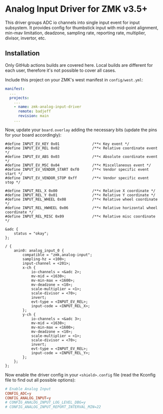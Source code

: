 # Analog Input Driver for ZMK v3.5+

This driver groups ADC io channels into single input event for input subsystem. It provides config for thumbstick input with mid-point alignment, min-mav limitation, deadzone, sampling rate, reporting rate, multiplier, divisor, invertor, etc.

## Installation

Only GitHub actions builds are covered here. Local builds are different for each user, therefore it's not possible to cover all cases.

Include this project on your ZMK's west manifest in `config/west.yml`:

```yml
manifest:
  ...
  projects:
    ...
    - name: zmk-analog-input-driver
      remote: badjeff
      revision: main
    ...
```

Now, update your `board.overlay` adding the necessary bits (update the pins for your board accordingly):

```dts
#define INPUT_EV_KEY 0x01               /**< Key event */
#define INPUT_EV_REL 0x02               /**< Relative coordinate event */
#define INPUT_EV_ABS 0x03               /**< Absolute coordinate event */
#define INPUT_EV_MSC 0x04               /**< Miscellaneous event */
#define INPUT_EV_VENDOR_START 0xf0      /**< Vendor specific event start */
#define INPUT_EV_VENDOR_STOP 0xff       /**< Vendor specific event stop */

#define INPUT_REL_X 0x00                /**< Relative X coordinate */
#define INPUT_REL_Y 0x01                /**< Relative Y coordinate */
#define INPUT_REL_WHEEL 0x08            /**< Relative wheel coordinate */
#define INPUT_REL_HWHEEL 0x06           /**< Relative horizontal wheel coordinate */
#define INPUT_REL_MISC 0x09             /**< Relative misc coordinate */

&adc {
	status = "okay";
};

/ {
	anin0: analog_input_0 {
		compatible = "zmk,analog-input";
		sampling-hz = <100>;
		input-channel = <201>;
		x-ch {
			io-channels = <&adc 2>;
			mv-mid = <1630>;
			mv-min-max = <1600>;
			mv-deadzone = <10>;
			scale-multiplier = <1>;
			scale-divisor = <70>;
			invert;
			evt-type = <INPUT_EV_REL>;
			input-code = <INPUT_REL_X>;
		};
		y-ch {
			io-channels = <&adc 3>;
			mv-mid = <1630>;
			mv-min-max = <1600>;
			mv-deadzone = <10>;
			scale-multiplier = <1>;
			scale-divisor = <70>;
			invert;
			evt-type = <INPUT_EV_REL>;
			input-code = <INPUT_REL_Y>;
		};
	};
};
```

Now enable the driver config in your `<shield>.config` file (read the Kconfig file to find out all possible options):

```conf
# Enable Analog Input
CONFIG_ADC=y
CONFIG_ANALOG_INPUT=y
# CONFIG_ANALOG_INPUT_LOG_LEVEL_DBG=y
# CONFIG_ANALOG_INPUT_REPORT_INTERVAL_MIN=22
```
